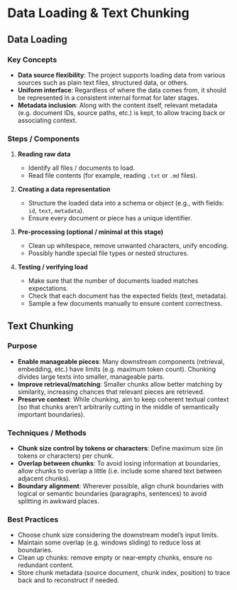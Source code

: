# Data Loading & Text Chunking

## Data Loading

### Key Concepts

- **Data source flexibility**: The project supports loading data from various sources such as plain text files, structured data, or others.  
- **Uniform interface**: Regardless of where the data comes from, it should be represented in a consistent internal format for later stages.  
- **Metadata inclusion**: Along with the content itself, relevant metadata (e.g. document IDs, source paths, etc.) is kept, to allow tracing back or associating context.  

### Steps / Components

1. **Reading raw data**  
   - Identify all files / documents to load.  
   - Read file contents (for example, reading `.txt` or `.md` files).  

2. **Creating a data representation**  
   - Structure the loaded data into a schema or object (e.g., with fields: `id`, `text`, `metadata`).  
   - Ensure every document or piece has a unique identifier.  

3. **Pre‑processing (optional / minimal at this stage)**  
   - Clean up whitespace, remove unwanted characters, unify encoding.  
   - Possibly handle special file types or nested structures.  

4. **Testing / verifying load**  
   - Make sure that the number of documents loaded matches expectations.  
   - Check that each document has the expected fields (text, metadata).  
   - Sample a few documents manually to ensure content correctness.

## Text Chunking

### Purpose

- **Enable manageable pieces**: Many downstream components (retrieval, embedding, etc.) have limits (e.g. maximum token count). Chunking divides large texts into smaller, manageable parts.  
- **Improve retrieval/matching**: Smaller chunks allow better matching by similarity, increasing chances that relevant pieces are retrieved.  
- **Preserve context**: While chunking, aim to keep coherent textual context (so that chunks aren’t arbitrarily cutting in the middle of semantically important boundaries).

### Techniques / Methods

- **Chunk size control by tokens or characters**: Define maximum size (in tokens or characters) per chunk.  
- **Overlap between chunks**: To avoid losing information at boundaries, allow chunks to overlap a little (i.e. include some shared text between adjacent chunks).  
- **Boundary alignment**: Wherever possible, align chunk boundaries with logical or semantic boundaries (paragraphs, sentences) to avoid splitting in awkward places.  

### Best Practices

- Choose chunk size considering the downstream model’s input limits.  
- Maintain some overlap (e.g. windows sliding) to reduce loss at boundaries.  
- Clean up chunks: remove empty or near‑empty chunks, ensure no redundant content.  
- Store chunk metadata (source document, chunk index, position) to trace back and to reconstruct if needed.  
